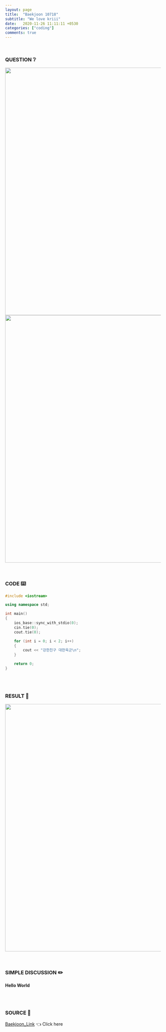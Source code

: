 ```yaml
---
layout: page
title:  "Baekjoon 10718"
subtitle: "We love kriii"
date:   2020-11-26 11:11:11 +0530
categories: ["coding"]
comments: true
---
```


<br>

### QUESTION ❔

<img src="{{ '/assets/baekjoon/10718.jpg' }}" style="width: 800px; height: auto; margin-left: auto; margin-right: auto; display: block;">
<img src="{{ '/assets/baekjoon/10718a.jpg' }}" style="width: 800px; height: auto; margin-left: auto; margin-right: auto; display: block;">  

<br>
<br>

### CODE ⌨️

```c++
#include <iostream>

using namespace std;

int main()
{
	ios_base::sync_with_stdio(0);
	cin.tie(0);
	cout.tie(0);

	for (int i = 0; i < 2; i++)
	{
		cout << "강한친구 대한육군\n";
	}

	return 0;
}
```  

<br>
<br>

### RESULT 💛

<img src="{{ '/assets/baekjoon/10718r.jpg' }}" style="width: 800px; height: auto; margin-left: auto; margin-right: auto; display: block;">  

<br>
<br>

### SIMPLE DISCUSSION ✏️

**Hello World**  

<br>
<br>

### SOURCE 💎

[Baekjoon_Link][link] 👈 Click here  

<br>
<br>

<script src="https://utteranc.es/client.js"
        repo="DCherish/DCherish.github.io"
        issue-term="pathname"
        theme="boxy-light"
        crossorigin="anonymous"
        async>
</script>

[link]: https://www.acmicpc.net/problem/10718